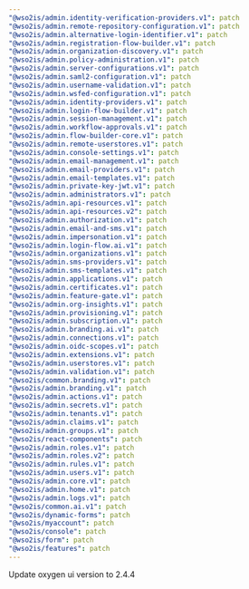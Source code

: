 ```yaml
---
"@wso2is/admin.identity-verification-providers.v1": patch
"@wso2is/admin.remote-repository-configuration.v1": patch
"@wso2is/admin.alternative-login-identifier.v1": patch
"@wso2is/admin.registration-flow-builder.v1": patch
"@wso2is/admin.organization-discovery.v1": patch
"@wso2is/admin.policy-administration.v1": patch
"@wso2is/admin.server-configurations.v1": patch
"@wso2is/admin.saml2-configuration.v1": patch
"@wso2is/admin.username-validation.v1": patch
"@wso2is/admin.wsfed-configuration.v1": patch
"@wso2is/admin.identity-providers.v1": patch
"@wso2is/admin.login-flow-builder.v1": patch
"@wso2is/admin.session-management.v1": patch
"@wso2is/admin.workflow-approvals.v1": patch
"@wso2is/admin.flow-builder-core.v1": patch
"@wso2is/admin.remote-userstores.v1": patch
"@wso2is/admin.console-settings.v1": patch
"@wso2is/admin.email-management.v1": patch
"@wso2is/admin.email-providers.v1": patch
"@wso2is/admin.email-templates.v1": patch
"@wso2is/admin.private-key-jwt.v1": patch
"@wso2is/admin.administrators.v1": patch
"@wso2is/admin.api-resources.v1": patch
"@wso2is/admin.api-resources.v2": patch
"@wso2is/admin.authorization.v1": patch
"@wso2is/admin.email-and-sms.v1": patch
"@wso2is/admin.impersonation.v1": patch
"@wso2is/admin.login-flow.ai.v1": patch
"@wso2is/admin.organizations.v1": patch
"@wso2is/admin.sms-providers.v1": patch
"@wso2is/admin.sms-templates.v1": patch
"@wso2is/admin.applications.v1": patch
"@wso2is/admin.certificates.v1": patch
"@wso2is/admin.feature-gate.v1": patch
"@wso2is/admin.org-insights.v1": patch
"@wso2is/admin.provisioning.v1": patch
"@wso2is/admin.subscription.v1": patch
"@wso2is/admin.branding.ai.v1": patch
"@wso2is/admin.connections.v1": patch
"@wso2is/admin.oidc-scopes.v1": patch
"@wso2is/admin.extensions.v1": patch
"@wso2is/admin.userstores.v1": patch
"@wso2is/admin.validation.v1": patch
"@wso2is/common.branding.v1": patch
"@wso2is/admin.branding.v1": patch
"@wso2is/admin.actions.v1": patch
"@wso2is/admin.secrets.v1": patch
"@wso2is/admin.tenants.v1": patch
"@wso2is/admin.claims.v1": patch
"@wso2is/admin.groups.v1": patch
"@wso2is/react-components": patch
"@wso2is/admin.roles.v1": patch
"@wso2is/admin.roles.v2": patch
"@wso2is/admin.rules.v1": patch
"@wso2is/admin.users.v1": patch
"@wso2is/admin.core.v1": patch
"@wso2is/admin.home.v1": patch
"@wso2is/admin.logs.v1": patch
"@wso2is/common.ai.v1": patch
"@wso2is/dynamic-forms": patch
"@wso2is/myaccount": patch
"@wso2is/console": patch
"@wso2is/form": patch
"@wso2is/features": patch
---
```


Update oxygen ui version to 2.4.4
